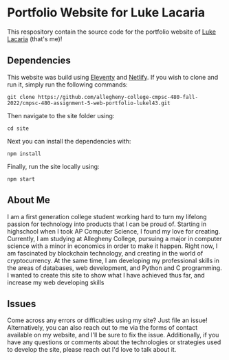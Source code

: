 # Portfolio Website for Luke Lacaria

This respository contain the source code for the portfolio website of [Luke Lacaria](https://lukelacaria.dev/) (that's me)!

## Dependencies

This website was build using [Eleventy](https://www.11ty.dev/) and [Netlify](https://www.netlify.com/). If you wish to clone and run it, simply run the following commands:

```
git clone https://github.com/allegheny-college-cmpsc-480-fall-2022/cmpsc-480-assignment-5-web-portfolio-lukel43.git
```

Then navigate to the site folder using:

```
cd site
```

Next you can install the dependencies with:

```
npm install
```

Finally, run the site locally using:

```
npm start
```

## About Me

I am a first generation college student working hard to turn my lifelong passion for technology into products that I can be proud of. Starting in highschool when I took AP Computer Science, I found my love for creating. Currently, I am studying at Allegheny College, pursuing a major in computer science with a minor in economics in order to make it happen. Right now, I am fascinated by blockchain technology, and creating in the world of cryptocurrency. At the same time, I am developing my professional skills in the areas of databases, web development, and Python and C programming. I wanted to create this site to show what I have achieved thus far, and increase my web developing skills

## Issues

Come across any errors or difficulties using my site? Just file an issue! Alternatively, you can also reach out to me via the forms of contact available on my website, and I'll be sure to fix the issue. Additionally, if you have any questions or comments about the technologies or strategies used to develop the site, please reach out I'd love to talk about it.
